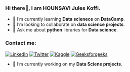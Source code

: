 ### Hi there👋, I am HOUNSAVI Jules Koffi.


- 🌱 I’m currently learning **Data scienece** on **DataCamp**.
- 👯 I’m looking to collaborate on **data science projects**.
- 💬 Ask me about **python** libraries for **Data science**.



### Contact me:
[![LinkedIn](https://img.shields.io/badge/LinkedIn-0077B5?style=for-the-badge&logo=linkedin&logoColor=white)](https://www.linkedin.com/in/juleskoffihounsavi/) [![Twitter](https://img.shields.io/badge/Twitter-1DA1F2?style=for-the-badge&logo=twitter&logoColor=white)](https://twitter.com/HOUNSAVIJules) [![Kaggle](https://img.shields.io/badge/Kaggle-20BEFF?style=for-the-badge&logo=Kaggle&logoColor=white)](https://www.kaggle.com/juleskoffihounsavi) [![Geeksforgeeks](https://img.shields.io/badge/GeeksforGeeks-298D46?style=for-the-badge&logo=geeksforgeeks&logoColor=white)](https://auth.geeksforgeeks.org/user/hounsaviju9xtx/) 


- 🔭 I’m currently working on my **Data Sciene projects**.

